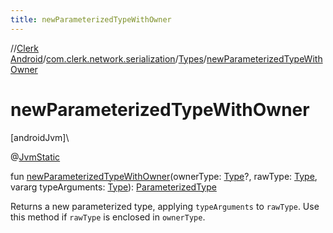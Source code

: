 ```yaml
---
title: newParameterizedTypeWithOwner
---
```

//[Clerk Android](../../../index.html)/[com.clerk.network.serialization](../index.html)/[Types](index.html)/[newParameterizedTypeWithOwner](new-parameterized-type-with-owner.html)



# newParameterizedTypeWithOwner



[androidJvm]\




@[JvmStatic](https://kotlinlang.org/api/latest/jvm/stdlib/kotlin-stdlib/kotlin.jvm/-jvm-static/index.html)



fun [newParameterizedTypeWithOwner](new-parameterized-type-with-owner.html)(ownerType: [Type](https://developer.android.com/reference/kotlin/java/lang/reflect/Type.html)?, rawType: [Type](https://developer.android.com/reference/kotlin/java/lang/reflect/Type.html), vararg typeArguments: [Type](https://developer.android.com/reference/kotlin/java/lang/reflect/Type.html)): [ParameterizedType](https://developer.android.com/reference/kotlin/java/lang/reflect/ParameterizedType.html)



Returns a new parameterized type, applying `typeArguments` to `rawType`. Use this method if `rawType` is enclosed in `ownerType`.




